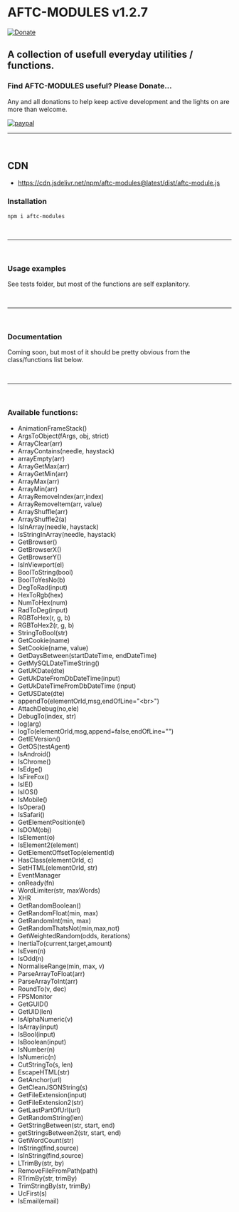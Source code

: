 # <b>AFTC-MODULES v1.2.7</b>
[![Donate](https://img.shields.io/badge/Donate-PayPal-green.svg)](https://www.paypal.com/cgi-bin/webscr?cmd=_donations&business=Darcey%2eLloyd%40gmail%2ecom&lc=GB&item_name=Darcey%20Lloyd%20Developer%20Donation&currency_code=GBP&bn=PP%2dDonationsBF%3abtn_donateCC_LG%2egif%3aNonHosted)

## A collection of usefull everyday utilities / functions.


<h3><b>Find AFTC-MODULES useful? Please Donate...</b></h3>
Any and all donations to help keep active development and the lights on are more than welcome.

[![paypal](https://www.paypalobjects.com/en_GB/i/btn/btn_donate_LG.gif)](https://www.paypal.com/cgi-bin/webscr?cmd=_donations&business=Darcey%2eLloyd%40gmail%2ecom&lc=GB&item_name=Darcey%20Lloyd%20Developer%20Donation&currency_code=GBP&bn=PP%2dDonationsBF%3abtn_donateCC_LG%2egif%3aNonHosted)


 <hr>
 <br>




## CDN

- https://cdn.jsdelivr.net/npm/aftc-modules@latest/dist/aftc-module.js






### <b>Installation</b>
```
npm i aftc-modules
```
<br>

----
<br>


### <b>Usage examples</b>
See tests folder, but most of the functions are self explanitory.


<br>

----
<br>

### <b>Documentation</b>
Coming soon, but most of it should be pretty obvious from the class/functions list below.

<br>

----
<br>



### <b>Available functions:</b>

 - AnimationFrameStack()
 - ArgsToObject(fArgs, obj, strict)
 - ArrayClear(arr)
 - ArrayContains(needle, haystack)
 - arrayEmpty(arr)
 - ArrayGetMax(arr)
 - ArrayGetMin(arr)
 - ArrayMax(arr)
 - ArrayMin(arr)
 - ArrayRemoveIndex(arr,index)
 - ArrayRemoveItem(arr, value)
 - ArrayShuffle(arr)
 - ArrayShuffle2(a)
 - IsInArray(needle, haystack)
 - IsStringInArray(needle, haystack)
 - GetBrowser()
 - GetBrowserX()
 - GetBrowserY()
 - IsInViewport(el)
 - BoolToString(bool)
 - BoolToYesNo(b)
 - DegToRad(input)
 - HexToRgb(hex)
 - NumToHex(num)
 - RadToDeg(input)
 - RGBToHex(r, g, b)
 - RGBToHex2(r, g, b)
 - StringToBool(str)
 - GetCookie(name)
 - SetCookie(name, value)
 - GetDaysBetween(startDateTime, endDateTime)
 - GetMySQLDateTimeString()
 - GetUKDate(dte)
 - GetUkDateFromDbDateTime(input)
 - GetUkDateTimeFromDbDateTime (input)
 - GetUSDate(dte)
 - appendTo(elementOrId,msg,endOfLine="&#60;br&#62;")
 - AttachDebug(no,ele)
 - DebugTo(index, str)
 - log(arg)
 - logTo(elementOrId,msg,append=false,endOfLine="")
 - GetIEVersion()
 - GetOS(testAgent)
 - IsAndroid()
 - IsChrome()
 - IsEdge()
 - IsFireFox()
 - IsIE()
 - IsIOS()
 - IsMobile()
 - IsOpera()
 - IsSafari()
 - GetElementPosition(el)
 - IsDOM(obj)
 - IsElement(o)
 - IsElement2(element)
 - GetElementOffsetTop(elementId)
 - HasClass(elementOrId, c)
 - SetHTML(elementOrId, str)
 - EventManager
 - onReady(fn)
 - WordLimiter(str, maxWords)
 - XHR
 - GetRandomBoolean()
 - GetRandomFloat(min, max)
 - GetRandomInt(min, max)
 - GetRandomThatsNot(min,max,not)
 - GetWeightedRandom(odds, iterations)
 - InertiaTo(current,target,amount)
 - IsEven(n)
 - IsOdd(n)
 - NormaliseRange(min, max, v)
 - ParseArrayToFloat(arr)
 - ParseArrayToInt(arr)
 - RoundTo(v, dec)
 - FPSMonitor
 - GetGUID()
 - GetUID(len)
 - IsAlphaNumeric(v)
 - IsArray(input)
 - IsBool(input)
 - IsBoolean(input)
 - IsNumber(n)
 - IsNumeric(n)
 - CutStringTo(s, len)
 - EscapeHTML(str)
 - GetAnchor(url)
 - GetCleanJSONString(s)
 - GetFileExtension(input)
 - GetFileExtension2(str)
 - GetLastPartOfUrl(url)
 - GetRandomString(len)
 - GetStringBetween(str, start, end)
 - getStringsBetween2(str, start, end)
 - GetWordCount(str)
 - InString(find,source)
 - IsInString(find,source)
 - LTrimBy(str, by)
 - RemoveFileFromPath(path)
 - RTrimBy(str, trimBy)
 - TrimStringBy(str, trimBy)
 - UcFirst(s)
 - IsEmail(email)
